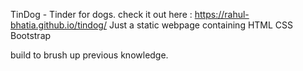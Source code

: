 TinDog - Tinder for dogs.
check it out here : https://rahul-bhatia.github.io/tindog/
Just a static webpage containing 
HTML
CSS
Bootstrap 

build to brush up previous knowledge.
